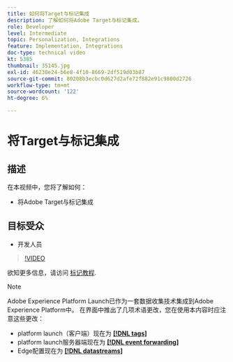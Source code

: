 ```yaml
---
title: 如何将Target与标记集成
description: 了解如何将Adobe Target与标记集成。
role: Developer
level: Intermediate
topic: Personalization, Integrations
feature: Implementation, Integrations
doc-type: technical video
kt: 5385
thumbnail: 35145.jpg
exl-id: 46230e24-b6e8-4f10-8669-2df519d03b87
source-git-commit: 80208b3ecbc0d627d2afe72f882e91c9800d2726
workflow-type: tm+mt
source-wordcount: '122'
ht-degree: 6%

---
```


# 将Target与标记集成

## 描述

在本视频中，您将了解如何：

* 将Adobe Target与标记集成

## 目标受众

* 开发人员

>[!VIDEO](https://video.tv.adobe.com/v/35145/?quality=12)

欲知更多信息，请访问 [标记教程](https://experienceleague.adobe.com/docs/launch-learn/implementing-in-websites-with-launch/index.html?lang=en).

>[!NOTE]
>
>Adobe Experience Platform Launch已作为一套数据收集技术集成到Adobe Experience Platform中。 在界面中推出了几项术语更改，您在使用本内容时应注意这些更改：
>
> * platform launch（客户端）现在为 **[[!DNL tags]](https://experienceleague.adobe.com/docs/experience-platform/tags/home.html)**
> * platform launch服务器端现在为 **[[!DNL event forwarding]](https://experienceleague.adobe.com/docs/experience-platform/tags/event-forwarding/overview.html)**
> * Edge配置现在为 **[[!DNL datastreams]](https://experienceleague.adobe.com/docs/experience-platform/edge/fundamentals/datastreams.html)**


